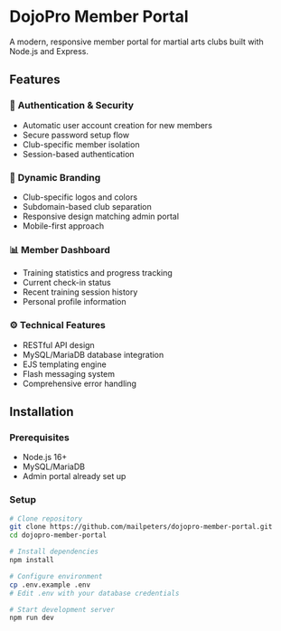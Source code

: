 # DojoPro Member Portal

A modern, responsive member portal for martial arts clubs built with Node.js and Express.

## Features

### 🔐 **Authentication & Security**
- Automatic user account creation for new members
- Secure password setup flow
- Club-specific member isolation
- Session-based authentication

### 🎨 **Dynamic Branding**
- Club-specific logos and colors
- Subdomain-based club separation
- Responsive design matching admin portal
- Mobile-first approach

### 📊 **Member Dashboard**
- Training statistics and progress tracking
- Current check-in status
- Recent training session history
- Personal profile information

### ⚙️ **Technical Features**
- RESTful API design
- MySQL/MariaDB database integration
- EJS templating engine
- Flash messaging system
- Comprehensive error handling

## Installation

### Prerequisites
- Node.js 16+ 
- MySQL/MariaDB
- Admin portal already set up

### Setup
```bash
# Clone repository
git clone https://github.com/mailpeters/dojopro-member-portal.git
cd dojopro-member-portal

# Install dependencies
npm install

# Configure environment
cp .env.example .env
# Edit .env with your database credentials

# Start development server
npm run dev
